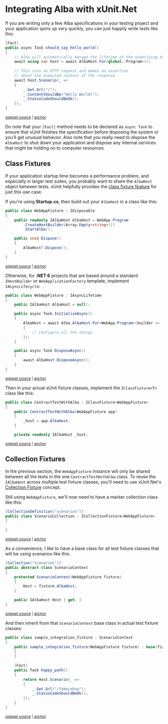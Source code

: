 # Integrating Alba with xUnit.Net

If you are writing only a few Alba specifications in your testing project and your application spins up very quickly, you can just happily write tests like this:

<!-- snippet: sample_should_say_hello_world -->
<a id='snippet-sample_should_say_hello_world'></a>
```cs
[Fact]
public async Task should_say_hello_world()
{
    // Alba will automatically manage the lifetime of the underlying host
    await using var host = await AlbaHost.For<global::Program>();
    
    // This runs an HTTP request and makes an assertion
    // about the expected content of the response
    await host.Scenario(_ =>
    {
        _.Get.Url("/");
        _.ContentShouldBe("Hello World!");
        _.StatusCodeShouldBeOk();
    });
}
```
<sup><a href='https://github.com/JasperFx/alba/blob/master/src/Alba.Testing/Samples/Quickstart.cs#L23-L39' title='Snippet source file'>snippet source</a> | <a href='#snippet-sample_should_say_hello_world' title='Start of snippet'>anchor</a></sup>
<!-- endSnippet -->

Do note that your `[Fact]` method needs to be declared as `async Task` to ensure that xUnit finishes the specification before disposing the system or
you'll get *unusual* behavior. Also note that you really need to dispose the `AlbaHost` to shut down your application and dispose any internal services that might be holding on to computer resources.

## Class Fixtures

If your application startup time becomes a performance problem, and especially in larger test suites, you probably want to share the `AlbaHost` object between tests. xUnit helpfully provides the [class fixture feature](https://xunit.net/docs/shared-context) for just this use case. 

If you're using **Startup.cs**, then build out your `AlbaHost` in a class like this:

<!-- snippet: sample_xUnit_Fixture -->
<a id='snippet-sample_xunit_fixture'></a>
```cs
public class WebAppFixture : IDisposable
{
    public readonly IAlbaHost AlbaHost = WebApp.Program
        .CreateHostBuilder(Array.Empty<string>())
        .StartAlba();

    public void Dispose()
    {
        AlbaHost?.Dispose();
    }
}
```
<sup><a href='https://github.com/JasperFx/alba/blob/master/src/Alba.Testing/Samples/ContractTestWithAlba.cs#L9-L21' title='Snippet source file'>snippet source</a> | <a href='#snippet-sample_xunit_fixture' title='Start of snippet'>anchor</a></sup>
<!-- endSnippet -->

Otherwise, for **.NET 6** projects that are based around a standard `IHostBuilder` or `WebApplicationFactory` template, implement `IAsyncLifecycle`:

<!-- snippet: sample_xUnit_Fixture_net6 -->
<a id='snippet-sample_xunit_fixture_net6'></a>
```cs
public class WebAppFixture : IAsyncLifetime
{
    public IAlbaHost AlbaHost = null!;

    public async Task InitializeAsync()
    {
        AlbaHost = await Alba.AlbaHost.For<WebApp.Program>(builder =>
        {
            // Configure all the things
        });
    }

    public async Task DisposeAsync()
    {
        await AlbaHost.DisposeAsync();
    }
}
```
<sup><a href='https://github.com/JasperFx/alba/blob/master/src/Alba.Testing/Samples/ContractTestWithAlba.cs#L25-L44' title='Snippet source file'>snippet source</a> | <a href='#snippet-sample_xunit_fixture_net6' title='Start of snippet'>anchor</a></sup>
<!-- endSnippet -->

Then in your actual xUnit fixture classes, implement the `IClassFixture<T>` class like this:

<!-- snippet: sample_using_xUnit_Fixture -->
<a id='snippet-sample_using_xunit_fixture'></a>
```cs
public class ContractTestWithAlba : IClassFixture<WebAppFixture>
{
    public ContractTestWithAlba(WebAppFixture app)
    {
        _host = app.AlbaHost;
    }

    private readonly IAlbaHost _host;
```
<sup><a href='https://github.com/JasperFx/alba/blob/master/src/Alba.Testing/Samples/ContractTestWithAlba.cs#L47-L56' title='Snippet source file'>snippet source</a> | <a href='#snippet-sample_using_xunit_fixture' title='Start of snippet'>anchor</a></sup>
<!-- endSnippet -->

## Collection Fixtures

In the previous section, the `WebAppFixture` instance will only be shared between all the tests in the one `ContractTestWithAlba` class.
To reuse the `IAlbaHost` across multiple test fixture classes, you'll need to use xUnit.Net's [Collection Fixture](https://xunit.net/docs/shared-context) concept.

Still using `WebAppFixture`, we'll now need to have a marker collection class like this:

<!-- snippet: sample_ScenarioCollection -->
<a id='snippet-sample_scenariocollection'></a>
```cs
[CollectionDefinition("scenarios")]
public class ScenarioCollection : ICollectionFixture<WebAppFixture>
{
    
}
```
<sup><a href='https://github.com/JasperFx/alba/blob/master/src/Alba.Testing/Samples/ContractTestWithAlba.cs#L93-L101' title='Snippet source file'>snippet source</a> | <a href='#snippet-sample_scenariocollection' title='Start of snippet'>anchor</a></sup>
<!-- endSnippet -->

As a convenience, I like to have a base class for all test fixture classes that will be using scenarios like this:

<!-- snippet: sample_ScenarioContext -->
<a id='snippet-sample_scenariocontext'></a>
```cs
[Collection("scenarios")]
public abstract class ScenarioContext
{
    protected ScenarioContext(WebAppFixture fixture)
    {
        Host = fixture.AlbaHost;
    }

    public IAlbaHost Host { get; }
}
```
<sup><a href='https://github.com/JasperFx/alba/blob/master/src/Alba.Testing/Samples/ContractTestWithAlba.cs#L103-L116' title='Snippet source file'>snippet source</a> | <a href='#snippet-sample_scenariocontext' title='Start of snippet'>anchor</a></sup>
<!-- endSnippet -->

And then inherit from that `ScenarioContext` base class in actual test fixture classes:

<!-- snippet: sample_integration_fixture -->
<a id='snippet-sample_integration_fixture'></a>
```cs
public class sample_integration_fixture : ScenarioContext
{
    public sample_integration_fixture(WebAppFixture fixture) : base(fixture)
    {
    }
    
    [Fact]
    public Task happy_path()
    {
        return Host.Scenario(_ =>
        {
            _.Get.Url("/fake/okay");
            _.StatusCodeShouldBeOk();
        });
    }
}
```
<sup><a href='https://github.com/JasperFx/alba/blob/master/src/Alba.Testing/Samples/ContractTestWithAlba.cs#L118-L137' title='Snippet source file'>snippet source</a> | <a href='#snippet-sample_integration_fixture' title='Start of snippet'>anchor</a></sup>
<!-- endSnippet -->
